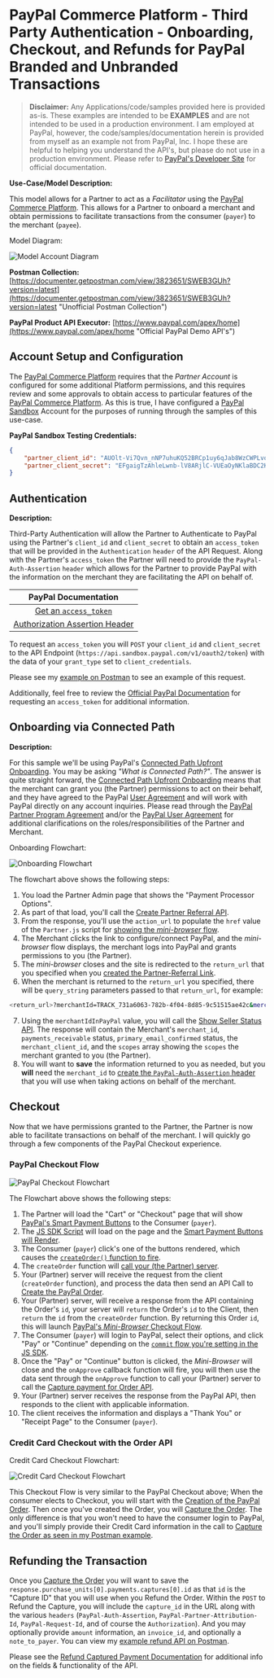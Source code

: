 # PayPal Commerce Platform - Third Party Authentication - Onboarding, Checkout, and Refunds for PayPal Branded and Unbranded Transactions

> **Disclaimer:** Any Applications/code/samples provided here is provided as-is.  These examples are intended to be **EXAMPLES** and are not intended to be used in a production environment.  I am employed at PayPal, however, the code/samples/documentation herein is provided from myself as an example not from PayPal, Inc.  I hope these are helpful to helping you understand the API's, but please do not use in a production environment.  Please refer to [PayPal's Developer Site](https://developer.paypal.com/ "PayPal Developer Homepage") for official documentation.

**Use-Case/Model Description:**
    
This model allows for a Partner to act as a _Facilitator_ using the [PayPal Commerce Platform](https://developer.paypal.com/docs/commerce-platform/ "Official PayPal Commerce Platform Docs"). This allows for a Partner to onboard a merchant and obtain permissions to facilitate transactions from the consumer (`payer`) to the merchant (`payee`).

Model Diagram: 

![Model Account Diagram](../images/CP_O_Refund_Diagram.png)

**Postman Collection:** [https://documenter.getpostman.com/view/3823651/SWEB3GUh?version=latest](https://documenter.getpostman.com/view/3823651/SWEB3GUh?version=latest "Unofficial Postman Collection")

**PayPal Product API Executor:** [https://www.paypal.com/apex/home](https://www.paypal.com/apex/home "Official PayPal Demo API's")

## Account Setup and Configuration

The [PayPal Commerce Platform](https://developer.paypal.com/docs/commerce-platform/ "Official PayPal Commerce Platform Docs") requires that the _Partner Account_ is configured for some additional Platform permissions, and this requires review and some approvals to obtain access to particular features of the [PayPal Commerce Platform](https://developer.paypal.com/docs/commerce-platform/ "Official PayPal Commerce Platform Docs").  As this is true, I have configured a [PayPal Sandbox](https://www.sandbox.paypal.com/us/home "PayPal Sandbox Homepage") Account for the purposes of running through the samples of this use-case.

**PayPal Sandbox Testing Credentials:**

```json
{
    "partner_client_id": "AUOlt-Vi7Qvn_nNP7uhuKQ52BRCp1uy6qJab8WzCWPLvo2cRc9h8OOHhAHvz7dnMyLdHY96XGEyq8dd_",
    "partner_client_secret": "EFgaigTzAhleLwnb-lV8ARjlC-VUEaOyNKlaBDC2KZecVcnraGIfksmgHtB2EcgbD5lg2bbbXo-Jj0_v"
}
```

## Authentication

**Description:**

Third-Party Authentication will allow the Partner to Authenticate to PayPal using the Partner's `client_id` and `client_secret` to obtain an `access_token` that will be provided in the `Authentication` `header` of the API Request.  Along with the Partner's `access_token` the Partner will need to provide the `PayPal-Auth-Assertion` `header` which allows for the Partner to provide PayPal with the information on the merchant they are facilitating the API on behalf of.

| PayPal Documentation |
|:------------------------:|
| [Get an `access_token`](https://developer.paypal.com/docs/api/overview/#get-an-access-token "Official Authentication Doc") |
| [Authorization Assertion Header](https://developer.paypal.com/docs/api/reference/api-requests/#paypal-auth-assertion "Official Auth-Header Doc") |

To request an `access_token` you will `POST` your `client_id` and `client_secret` to the API Endpoint (`https://api.sandbox.paypal.com/v1/oauth2/token`) with the data of your `grant_type` set to `client_credentials`. 

Please see my [example on Postman](https://documenter.getpostman.com/view/3823651/SWEB3GUh?version=latest#97038b00-184c-4c8e-ae94-87938187604e "Unoffical API Example") to see an example of this request.

Additionally, feel free to review the [Official PayPal Documentation](https://developer.paypal.com/docs/api/overview/#get-an-access-token, "Official Authentication Doc") for requesting an `access_token` for additional information.


## Onboarding via Connected Path

**Description:**

For this sample we'll be using PayPal's [Connected Path Upfront Onboarding](https://developer.paypal.com/docs/commerce-platform/onboarding/upfront/ "Official Connected Path Documentation").  You may be asking _"What is Connected Path?"_.  The answer is quite straight forward, the [Connected Path Upfront Onboarding](https://developer.paypal.com/docs/commerce-platform/onboarding/upfront/ "Official Connected Path Documentation") means that the merchant can grant you (the Partner) permissions to act on their behalf, and they have agreed to the PayPal [User Agreement](https://www.paypal.com/us/webapps/mpp/ua/legalhub-full?locale.x=en_US "Official PayPal User Agreement") and will work with PayPal directly on any account inquiries.  Please read through the [PayPal Partner Program Agreement](https://www.paypal.com/us/webapps/mpp/ua/partner-program-agreement "Official Partner Program Agreement Documentation") and/or the [PayPal User Agreement](https://www.paypal.com/us/webapps/mpp/ua/legalhub-full?locale.x=en_US) for additional clarifications on the roles/responsibilities of the Partner and Merchant.

Onboarding Flowchart: 

![Onboarding Flowchart](../images/CP_O_R_Onboarding_Flowchart.png)

The flowchart above shows the following steps:

1. You load the Partner Admin page that shows the "Payment Processor Options". 
2. As part of that load, you'll call the [Create Partner Referral API](https://developer.paypal.com/docs/api/partner-referrals/v2/#partner-referrals_create "Official PayPal API Documentation").
3. From the response, you'll use the `action_url` to populate the `href` value of the `Partner.js` script for [showing the *mini-browser* flow](https://developer.paypal.com/docs/commerce-platform/onboarding/upfront/#2-add-a-paypal-sign-up-link-on-your-site "Official Mini-Browser Sign-up Documentation").
4. The Merchant clicks the link to configure/connect PayPal, and the _mini-browser_ flow displays, the merchant logs into PayPal and grants permissions to you (the Partner).
5. The _mini-browser_ closes and the site is redirected to the `return_url` that you specified when you [created the Partner-Referral Link](https://developer.paypal.com/docs/api/partner-referrals/v2/#definition-partner_configuration_override "Official PayPal API Documentation").
6. When the merchant is returned to the `return_url` you specified, there will be `query_string` parameters passed to that `return_url`, for example:

```sh
<return_url>?merchantId=TRACK_731a6063-782b-4f04-8d85-9c51515ae42c&merchantIdInPayPal=QGM8S9F4SDMWY&permissionsGranted=true&consentStatus=true&productIntentId=addipmt&isEmailConfirmed=true&accountStatus=BUSINESS_ACCOUNT&riskStatus=SUBSCRIBED
```

7. Using the `merchantIdInPayPal` value, you will call the [Show Seller Status API](https://developer.paypal.com/docs/api/partner-referrals/v1/#merchant-integration_status "Official PayPal API Documentation"). The response will contain the Merchant's `merchant_id`, `payments_receivable` status, `primary_email_confirmed` status, the `merchant_client_id`, and the `scopes` array showing the `scopes` the merchant granted to you (the Partner).
8. You will want to **save** the information returned to you as needed, but you **will** need the `merchant_id` to [create the `PayPal-Auth-Assertion` header](https://developer.paypal.com/docs/api/reference/api-requests/#paypal-auth-assertion "Official PayPal-Auth-Assertion header Doc") that you will use when taking actions on behalf of the merchant.


## Checkout

Now that we have permissions granted to the Partner, the Partner is now able to facilitate transactions on behalf of the merchant.  I will quickly go through a few components of the PayPal Checkout experience.

### PayPal Checkout Flow

![PayPal Checkout Flowchart](../images/CP_O_R_PP_XO_Flowchart.png)

The Flowchart above shows the following steps:

1. The Partner will load the "Cart" or "Checkout" page that will show [PayPal's Smart Payment Buttons](https://developer.paypal.com/docs/checkout/ "Official PayPal Checkout Documentation") to the Consumer (`payer`).
2. The [JS SDK Script](https://developer.paypal.com/docs/checkout/integrate/#2-add-the-paypal-javascript-sdk-to-your-web-page "Official PayPal JS SDK Documentation") will load on the page and the [Smart Payment Buttons will Render](https://developer.paypal.com/docs/checkout/integrate/#3-render-the-smart-payment-buttons "Official PayPal Button Render Documentation"). 
3. The Consumer (`payer`) click's one of the buttons rendered, which causes the [`createOrder()` function to fire](https://developer.paypal.com/docs/checkout/integrate/#4-set-up-the-transaction "Official PayPal createOrder Documentation").
4. The `createOrder` function will [call your (the Partner) server](https://developer.paypal.com/demo/checkout/#/pattern/server "Official JS SDK Server Documentation").
5. Your (Partner) server will receive the request from the client (`createOrder` function), and process the data then send an API Call to [Create the PayPal Order](https://developer.paypal.com/docs/api/orders/v2/#orders_create "Official PayPal Order API Documentation").
6. Your (Partner) server, will receive a response from the API containing the Order's `id`, your server will `return` the Order's `id` to the Client, then `return` the `id` from the `createOrder` function.  By returning this Order `id`, this will launch [PayPal's _Mini-Browser_ Checkout Flow](https://developer.paypal.com/docs/commerce-platform/payment/checkout/ "Official PayPal Checkout Flow Documentation").
7. The Consumer (`payer`) will login to PayPal, select their options, and click "Pay" or "Continue" depending on the [`commit` flow you're setting in the JS SDK](https://developer.paypal.com/docs/checkout/reference/customize-sdk/ "Official PayPal JS SDK Documentation").
8. Once the "Pay" or "Continue" button is clicked, the _Mini-Browser_ will close and the `onApprove` callback function will fire, you will then use the data sent through the `onApprove` function to call your (Partner) server to call the [Capture payment for Order API](https://developer.paypal.com/docs/api/orders/v2/#orders_capture "Official PayPal Capture Order Documentation").
9. Your (Partner) server receives the response from the PayPal API, then responds to the client with applicable information.
10. The client receives the information and displays a "Thank You" or "Receipt Page" to the Consumer (`payer`).



### Credit Card Checkout with the Order API

Credit Card Checkout Flowchart: 

![Credit Card Checkout Flowchart](../images/CP_O_R_CC_XO_Flowchart.png)

This Checkout Flow is very similar to the PayPal Checkout above; When the consumer elects to Checkout, you will start with the [Creation of the PayPal Order](https://developer.paypal.com/docs/api/orders/v2/#orders_create "Official PayPal Order API Documentation").  Then once you've created the Order, you will [Capture the Order](https://developer.paypal.com/docs/api/orders/v2/#orders_capture "Official PayPal Order Capture API Documentation"). The only difference is that you won't need to have the consumer login to PayPal, and you'll simply provide their Credit Card information in the call to [Capture the Order as seen in my Postman example](https://documenter.getpostman.com/view/3823651/SWEB3GUh?version=latest#c651a0f4-4664-4fa6-b0df-fbfc920a3772 "Unofficial API Example").

## Refunding the Transaction

Once you [Capture the Order](https://documenter.getpostman.com/view/3823651/SWEB3GUh?version=latest#cdb4ef99-abcd-488b-8617-3b09ea55f7bf "Unofficial API Example") you will want to save the `response.purchase_units[0].payments.captures[0].id` as that `id` is the "Capture ID" that you will use when you Refund the Order.  Within the `POST` to Refund the Capture, you will include the `capture_id` in the URL along with the various `headers` (`PayPal-Auth-Assertion`, `PayPal-Partner-Attribution-Id`, `PayPal-Request-Id`, and of course the `Authorization`). And you may optionally provide `amount` information, an `invoice_id`, and optionally a `note_to_payer`.  You can view my [example refund API on Postman](https://documenter.getpostman.com/view/3823651/SWEB3GUh?version=latest#acb69b95-0f7d-4182-9908-38379f8bd2ec "Unofficial API Example").

Please see the [Refund Captured Payment Documentation](https://developer.paypal.com/docs/api/payments/v2/#captures_refund "Official API Documentation") for additional info on the fields & functionality of the API.
